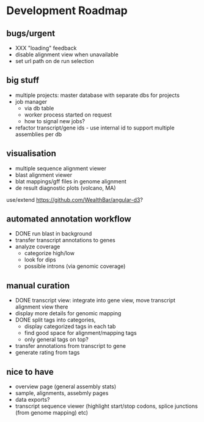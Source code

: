 # Development Roadmap 

## bugs/urgent

- XXX "loading" feedback 
- disable alignment view when unavailable
- set url path on de run selection

## big stuff

- multiple projects: master database with separate dbs for projects
- job manager
  * via db table
  * worker process started on request
  * how to signal new jobs?
- refactor transcript/gene ids - use internal id to support multiple assemblies per db

## visualisation

- multiple sequence alignment viewer
- blast alignment viewer
- blat mappings/gff files in genome alignment
- de result diagnostic plots (volcano, MA)

use/extend https://github.com/WealthBar/angular-d3?

## automated annotation workflow

- DONE run blast in background
- transfer transcript annotations to genes
- analyze coverage
  * categorize high/low
  * look for dips
  * possible introns (via genomic coverage)

## manual curation

- DONE transcript view: integrate into gene view, move transcript alignment view there
- display more details for genomic mapping
- DONE split tags into categories, 
  - display categorized tags in each tab
  - find good space for alignment/mapping tags
  - only general tags on top?
- transfer annotations from transcript to gene
- generate rating from tags

## nice to have

- overview page (general assembly stats)
- sample, alignments, assebmly pages
- data exports?
- transcript sequence viewer (highlight start/stop codons, splice junctions (from genome mapping) etc)
